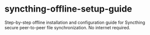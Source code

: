 # syncthing-offline-setup-guide
Step-by-step offline installation and configuration guide for Syncthing secure peer-to-peer file synchronization. No internet required.
